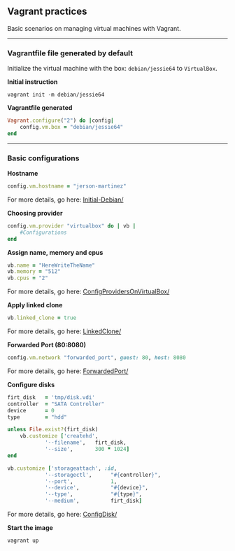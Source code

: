## Vagrant practices
Basic scenarios on managing virtual machines with Vagrant.

- - -
### Vagrantfile file generated by default

Initialize the virtual machine with the box: `debian/jessie64` to `VirtualBox`.

**Initial instruction**
```
vagrant init -m debian/jessie64
```

**Vagrantfile generated**
```ruby
Vagrant.configure("2") do |config|
    config.vm.box = "debian/jessie64"
end
```
- - -
### Basic configurations
**Hostname**
```ruby
config.vm.hostname = "jerson-martinez"
```
For more details, go here: [Initial-Debian/](https://github.com/SideMasterGM/Vagrant/tree/master/Initial-Debian)

**Choosing provider**
```ruby
config.vm.provider "virtualbox" do | vb |
    #Configurations
end
```

**Assign name, memory and cpus**
```ruby
vb.name = "HereWriteTheName"
vb.memory = "512"
vb.cpus = "2"
```
For more details, go here: [ConfigProvidersOnVirtualBox/](https://github.com/SideMasterGM/Vagrant/tree/master/ConfigProvidersOnVirtualBox)

**Apply linked clone**
```ruby
vb.linked_clone = true
```
For more details, go here: [LinkedClone/](https://github.com/SideMasterGM/Vagrant/tree/master/LinkedClone)

**Forwarded Port (80:8080)**
```ruby
config.vm.network "forwarded_port", guest: 80, host: 8080
```
For more details, go here: [ForwardedPort/](https://github.com/SideMasterGM/Vagrant/tree/master/ForwardedPort)

**Configure disks**
```ruby
firt_disk   = 'tmp/disk.vdi'
controller  = "SATA Controller"
device      = 0
type        = "hdd"

unless File.exist?(firt_disk)
    vb.customize ['createhd', 
            '--filename',   firt_disk, 
            '--size',       300 * 1024]
end

vb.customize ['storageattach', :id, 
            '--storagectl',      "#{controller}", 
            '--port',            1, 
            '--device',          "#{device}", 
            '--type',            "#{type}", 
            '--medium',          firt_disk]

```
For more details, go here: [ConfigDisk/](https://github.com/SideMasterGM/Vagrant/tree/master/ConfigDisk)

**Start the image**
```
vagrant up
```